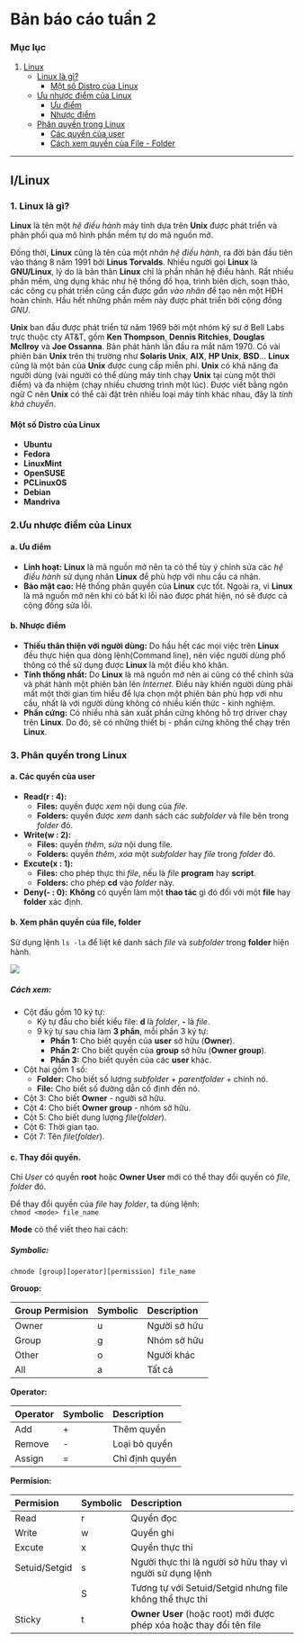 # Bản báo cáo tuần 2


### Mục lục
1. [Linux](#linux-start)
	- [Linux là gì?](#what-is-linux)
		- [Một số Distro của Linux](#linux-distro)
	- [Ưu nhược điểm của Linux](#linux-dis-advantages)
		- [Ưu điểm](#linux-advantages)
		- [Nhược điểm](#linux-disadvantages)
	- [Phân quyền trong Linux](#linux-user-role)
		- [Các quyền của user](#linux-roles)
		- [Cách xem quyền của File - Folder](#linux-view-role)

***
## I/Linux
### <a name="linux-start"></a> 1. Linux là gì?
**Linux** là tên một *hệ điều hành* máy tính dựa trên **Unix** được phát triển và phân phối qua mô hình phần mềm tự do mã nguồn mở.

Đồng thời, **Linux** cũng là tên của một *nhân hệ điều hành*, ra đời bản đầu tiên vào tháng 8 năm 1991 bởi **Linus Torvalds**. Nhiều người gọi **Linux** là **GNU/Linux**, lý do là bản thân **Linux** chỉ là phần nhân hệ điều hành. Rất nhiều phần mềm, ứng dụng khác như hệ thống đồ họa, trình biên dịch, soạn thảo, các công cụ phát triển cũng cần được *gắn vào nhân* để tạo nên một HĐH hoàn chỉnh. Hầu hết những phần mềm này được phát triển bởi cộng đồng *GNU*.

**Unix** ban đầu được phát triển từ năm 1969 bởi một nhóm kỹ sư ở Bell Labs trực thuộc cty AT&T, gồm **Ken Thompson**, **Dennis Ritchies**, **Douglas Mcllroy** và **Joe Ossanna**. Bản phát hành lần đầu ra mắt năm 1970. Có vài phiên bản **Unix** trên thị trường như **Solaris Unix**, **AIX**, **HP Unix**, **BSD**... **Linux** cũng là một bản của **Unix** được cung cấp miễn phí. **Unix** có khả năng đa người dùng (vài người có thể dùng máy tính chạy **Unix** tại cùng một thời điểm) và đa nhiệm (chạy nhiều chương trình một lúc). Được viết bằng ngôn ngữ C nên **Unix** có thể cài đặt trên nhiều loại máy tính khác nhau, đây là *tính khả chuyển*.

#### <a name="linux-distro"></a> Một số Distro của Linux

- **Ubuntu**
- **Fedora**
- **LinuxMint**
- **OpenSUSE**
- **PCLinuxOS**
- **Debian**
- **Mandriva**

### <a name="linux-dis-advantages"></a> 2.Ưu nhược điểm của Linux

#### <a name="linux-advantages"></a> a. Ưu điểm
- **Linh hoạt:** **Linux** là mã nguồn mở nên ta có thể tùy ý chỉnh sửa các *hệ điều hành* sử dụng nhân **Linux** để phù hợp với nhu cầu cá nhân.
- **Bảo mật cao:** Hệ thống phân quyền của **Linux** cực tốt. Ngoài ra, vì **Linux** là mã nguồn mở nên khi có bất kì lỗi nào được phát hiện, nó sẽ được cả cộng đồng sửa lỗi.

#### <a name="linux-disadvantages"></a> b. Nhược điểm
- **Thiếu thân thiện với người dùng:** Do hầu hết các mọi việc trên **Linux** đều thực hiện qua dòng lệnh(Command line), nên việc người dùng phổ thông có thể sử dụng được **Linux** là một điều khó khăn.
- **Tính thống nhất:** Do **Linux** là mã nguồn mở nên ai cũng có thể chỉnh sửa và phát hành một phiên bản lên *Internet*. Điều này khiến người dùng phải mất một thời gian tìm hiểu để lựa chọn một phiên bản phù hợp với nhu cầu, nhất là với người dùng không có nhiều kiến thức - kinh nghiệm.
- **Phần cứng:** Có nhiều nhà sản xuất phần cứng không hỗ trợ driver chạy trên **Linux**. Do đó, sẽ có những thiết bị - phần cứng không thể chạy trên **Linux**.

### <a name="linux-user-role"></a> 3. Phân quyền trong Linux
#### <a name="linux-roles"></a> a. Các quyền của user
- **Read(r : 4):**
	- **Files:** quyền được *xem* nội dung của *file*.
	- **Folders:** quyền được *xem* danh sách các 	*subfolder* và file bên trong *folder* đó.
- **Write(w : 2):**
	- **Files:** quyền *thêm*, *sửa* nội dung file.
	- **Folders:** quyền *thêm*, *xóa* một *subfolder* hay *file* trong *folder* đó.
- **Excute(x : 1):**
 	- **Files:** cho phép thực thi *file*, nếu là *file* **program** hay **script**.
	- **Folders:** cho phép **cd** vào *folder* này.
- **Deny(- : 0):** **Không** có quyền làm một **thao tác** gì đó đối với một **file** hay **folder** xác định.

#### <a name="linux-view-role"></a> b. Xem phân quyền của file, folder
Sử dụng lệnh ```ls -la``` để liệt kê danh sách *file* và *subfolder* trong **folder** hiện hành.

![](https://viblo.asia/uploads/9958476f-bc2d-41e0-9ddf-204c8bfc50ed.png)
<br/>

##### Cách xem:
- Cột đầu gồm 10 ký tự:
	- Ký tự đầu cho biết kiểu file: **d** là *folder*, **-** là *file*.
	- 9 ký tự sau chia làm **3 phần**, mỗi phần 3 ký tự:
		- **Phần 1:** Cho biết quyền của **user** sở hữu (**Owner**).
		- **Phần 2:** Cho biết quyền của **group** sở hữu (**Owner group**).
		- **Phần 3:** Cho biết quyền của các **user** khác.
- Cột hai gồm 1 số:
	- **Folder:** Cho biết số lượng *subfolder* + *parentfolder* + chính nó.
	- **File:**  Cho biết số đường dẫn cố định đến nó.
- Cột 3: Cho biết **Owner** - người sở hữu.
- Cột 4: Cho biết **Owner group** - nhóm sở hữu.
- Cột 5: Cho biết dung lượng *file*(*folder*).
- Cột 6: Thời gian tạo.
- Cột 7: Tên *file*(*folder*).

#### <a name="linux-change-role"></a> c. Thay đổi quyền.
Chỉ *User* có quyền **root** hoặc **Owner User** mới có thể thay đổi quyền có *file*, *folder* đó.

Để thay đổi quyền của *file* hay *folder*, ta dùng lệnh:<br/> ```chmod <mode> file_name```

**Mode** có thể viết theo hai cách:
##### Symbolic:
```chmode [group][operator][permission] file_name```

**Grouop:**

| Group Permision | Symbolic     | Description     |
| :------------- | :------------- | :------------- |
| Owner       | u       | 	Người sở hữu	|
| Group       | g       |	Nhóm sở hữu	|
| Other       | o       |	Người khác	|
| All       | a       |		Tất cả	|

**Operator:**

| Operator | Symbolic     | Description     |
| :------------- | :------------- | :------------- |
| Add       | +       | 	Thêm quyền	|
| Remove       | -       |	Loại bỏ quyền	|
| Assign       | =       |		Chỉ định quyền	|

**Permision:**

| Permision | Symbolic     | Description     |
| :------------- | :------------- | :------------- |
| Read       | r       | 	Quyền đọc	|
| Write       | w       |	Quyền ghi	|
| Excute       | x       |		Quyền thực thi |
| Setuid/Setgid       | s       |		Người thực thi là người sở hữu thay vì người sử dụng lệnh	|
|        | S      |		Tương tự với Setuid/Setgid nhưng file không thể thực thi	|
| Sticky       | t       |		**Owner User** (hoặc root) mới được phép xóa hoặc thay đổi tên file	|
